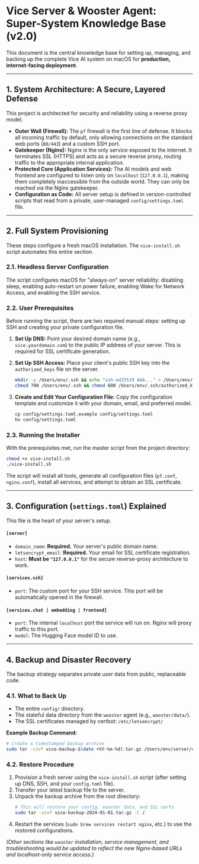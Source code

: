 # Vice Server & Wooster Agent: Super-System Knowledge Base (v2.0)

This document is the central knowledge base for setting up, managing, and backing up the complete Vice AI system on macOS for **production, internet-facing deployment**.

---

## 1. System Architecture: A Secure, Layered Defense

This project is architected for security and reliability using a reverse proxy model.

-   **Outer Wall (Firewall):** The `pf` firewall is the first line of defense. It blocks all incoming traffic by default, only allowing connections on the standard web ports (`80/443`) and a custom SSH port.
-   **Gatekeeper (Nginx):** Nginx is the only service exposed to the internet. It terminates SSL (HTTPS) and acts as a secure reverse proxy, routing traffic to the appropriate internal application.
-   **Protected Core (Application Services):** The AI models and web frontend are configured to listen only on `localhost` (`127.0.0.1`), making them completely inaccessible from the outside world. They can only be reached via the Nginx gatekeeper.
-   **Configuration as Code:** All server setup is defined in version-controlled scripts that read from a private, user-managed `config/settings.toml` file.

---

## 2. Full System Provisioning

These steps configure a fresh macOS installation. The `vice-install.sh` script automates this entire section.

### 2.1. Headless Server Configuration

The script configures macOS for "always-on" server reliability: disabling sleep, enabling auto-restart on power failure, enabling Wake for Network Access, and enabling the SSH service.

### 2.2. User Prerequisites

Before running the script, there are two required manual steps: setting up SSH and creating your private configuration file.

1.  **Set Up DNS:**
    Point your desired domain name (e.g., `vice.yourdomain.com`) to the public IP address of your server. This is required for SSL certificate generation.

2.  **Set Up SSH Access:**
    Place your client's public SSH key into the `authorized_keys` file on the server.
    ```sh
    mkdir -p /Users/env/.ssh && echo "ssh-ed25519 AAA..." > /Users/env/.ssh/authorized_keys
    chmod 700 /Users/env/.ssh && chmod 600 /Users/env/.ssh/authorized_keys
    ```

3.  **Create and Edit Your Configuration File:**
    Copy the configuration template and customize it with your domain, email, and preferred model.
    ```sh
    cp config/settings.toml.example config/settings.toml
    hx config/settings.toml
    ```

### 2.3. Running the Installer

With the prerequisites met, run the master script from the project directory:
```sh
chmod +x vice-install.sh
./vice-install.sh
```
The script will install all tools, generate all configuration files (`pf.conf`, `nginx.conf`), install all services, and attempt to obtain an SSL certificate.

---

## 3. Configuration (`settings.toml`) Explained

This file is the heart of your server's setup.

#### `[server]`
-   `domain_name`: **Required.** Your server's public domain name.
-   `letsencrypt_email`: **Required.** Your email for SSL certificate registration.
-   `host`: **Must be `"127.0.0.1"`** for the secure reverse-proxy architecture to work.

#### `[services.ssh]`
-   `port`: The custom port for your SSH service. This port will be automatically opened in the firewall.

#### `[services.chat | embedding | frontend]`
-   `port`: The internal `localhost` port the service will run on. Nginx will proxy traffic to this port.
-   `model`: The Hugging Face model ID to use.

---

## 4. Backup and Disaster Recovery

The backup strategy separates private user data from public, replaceable code.

### 4.1. What to Back Up
-   The entire `config/` directory.
-   The stateful data directory from the `wooster` agent (e.g., `wooster/data/`).
-   The SSL certificates managed by certbot: `/etc/letsencrypt/`

**Example Backup Command:**
```sh
# Create a timestamped backup archive
sudo tar -czvf vice-backup-$(date +%Y-%m-%d).tar.gz /Users/env/server/config /Users/env/wooster/data /etc/letsencrypt
```

### 4.2. Restore Procedure
1.  Provision a fresh server using the `vice-install.sh` script (after setting up DNS, SSH, and your `config.toml` file).
2.  Transfer your latest backup file to the server.
3.  Unpack the backup archive from the root directory:
    ```sh
    # This will restore your config, wooster data, and SSL certs
    sudo tar -xzvf vice-backup-2024-01-01.tar.gz -C /
    ```
4.  Restart the services (`sudo brew services restart nginx`, etc.) to use the restored configurations.

*(Other sections like `wooster` installation, service management, and troubleshooting would be updated to reflect the new Nginx-based URLs and localhost-only service access.)*
